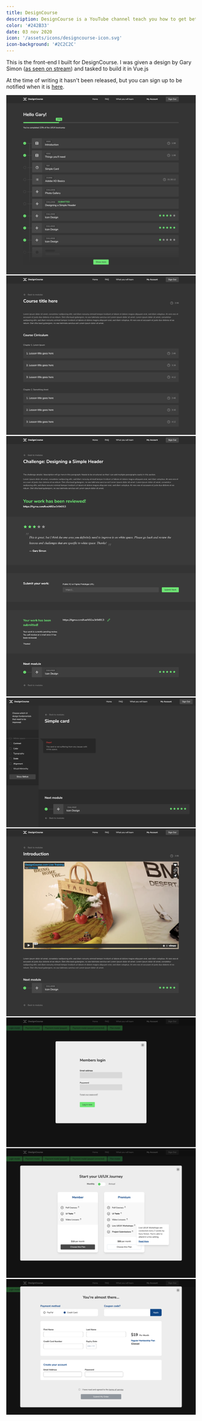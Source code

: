 ```yaml
---
title: DesignCourse
description: DesignCourse is a YouTube channel teach you how to get better at UI/UX. This platform was built for courses, to teach you how to even better.
color: '#242B33'
date: 03 nov 2020
icon: '/assets/icons/designcourse-icon.svg'
icon-background: '#2C2C2C'
---
```


This is the front-end I built for DesignCourse. I was given a design by Gary Simon ([as seen on stream](https://www.youtube.com/watch?v=TEQjTVJLk2c)) and tasked to build it in Vue.js

At the time of writing it hasn't been released, but you can sign up to be notified when it is [here](https://designcourse.com).

![Home page listing modules, tests, and more](https://raw.githubusercontent.com/JipFr/jipfr/master/projects/designcourse.png)
![Course view, listing each lesson in the course](https://raw.githubusercontent.com/JipFr/jipfr/master/projects/designcourse-1.png)
![Challenge page with all views](https://raw.githubusercontent.com/JipFr/jipfr/master/projects/designcourse-2.png)
![Tests page](https://raw.githubusercontent.com/JipFr/jipfr/master/projects/designcourse-3.png)
![Video page](https://raw.githubusercontent.com/JipFr/jipfr/master/projects/designcourse-4.png)
![Log-in modal](https://raw.githubusercontent.com/JipFr/jipfr/master/projects/designcourse-5.png)
![Plan selection modal](https://raw.githubusercontent.com/JipFr/jipfr/master/projects/designcourse-6.png)
![Payment and account modal](https://raw.githubusercontent.com/JipFr/jipfr/master/projects/designcourse-7.png)
